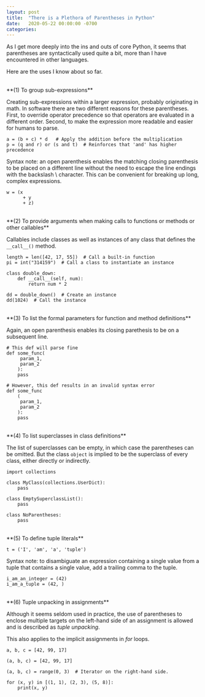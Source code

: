 ```yaml
---
layout: post
title:  "There is a Plethora of Parentheses in Python"
date:   2020-05-22 00:00:00 -0700
categories: 
---
```

As I get more deeply into the ins and outs of core Python, it seems that parentheses are syntactically used quite a bit, more than I have encountered in other languages.

Here are the uses I know about so far.

<br />
**(1) To group sub-expressions**

Creating sub-expressions within a larger expression, probably originating in math. In software there are two different reasons for these parentheses. First, to override operator precedence so that operators are evaluated in a different order. Second, to make the expression more readable and easier for humans to parse.

~~~~~
a = (b + c) * d   # Apply the addition before the multiplication
p = (q and r) or (s and t)  # Reinforces that 'and' has higher precedence
~~~~~

Syntax note: an open parenthesis enables the matching closing parenthesis to be placed on a different line without the need to escape the line endings with the backslash \ character. This can be convenient for breaking up long, complex expressions.

~~~~~
w = (x
      + y 
      + z)
~~~~~
<br />
**(2) To provide arguments when making calls to functions or methods or other callables**

Callables include classes as well as instances of any class that defines the `__call__()` method.

~~~~~
length = len([42, 17, 55])  # Call a built-in function
pi = int("314159")  # Call a class to instantiate an instance

class double_down:
    def __call__(self, num):
        return num * 2

dd = double_down()  # Create an instance
dd(1024)  # Call the instance
~~~~~
<br />
**(3) To list the formal parameters for function and method definitions**

Again, an open parenthesis enables its closing parethesis to be on a subsequent line.

~~~~~
# This def will parse fine
def some_func(
     param_1,
     param_2
    ):
    pass

# However, this def results in an invalid syntax error
def some_func
    (
     param_1,
     param_2
    ):
    pass
~~~~~
<br />
**(4) To list superclasses in class definitions**

The list of superclasses can be empty, in which case the parentheses can be omitted. But the class `object` is implied to be the superclass of every class, either directly or indirectly.

~~~~~
import collections

class MyClass(collections.UserDict):
    pass

class EmptySuperclassList():
    pass

class NoParentheses:
    pass
~~~~~
<br />
**(5) To define tuple literals**

~~~~~
t = ('I', 'am', 'a', 'tuple')
~~~~~

Syntax note: to disambiguate an expression containing a single value from a tuple that contains a single value, add a trailing comma to the tuple.

~~~~~
i_am_an_integer = (42)
i_am_a_tuple = (42, )
~~~~~
<br />
**(6) Tuple unpacking in assignments**

Although it seems seldom used in practice, the use of parentheses to enclose multiple targets on the left-hand side of an assignment is allowed and is described as _tuple unpacking_.

This also applies to the implicit assignments in _for_ loops.

~~~~~
a, b, c = [42, 99, 17]

(a, b, c) = [42, 99, 17]

(a, b, c) = range(0, 3)  # Iterator on the right-hand side.

for (x, y) in [(1, 1), (2, 3), (5, 8)]:
    print(x, y)
~~~~~
<br />
